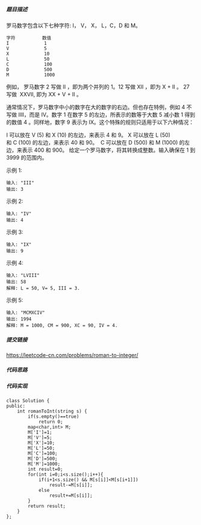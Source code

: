 ##### 题目描述
罗马数字包含以下七种字符: I， V， X， L，C，D 和 M。
```
字符          数值
I             1
V             5
X             10
L             50
C             100
D             500
M             1000
```
例如， 罗马数字 2 写做 II ，即为两个并列的 1。12 写做 XII ，即为 X + II 。 27 写做  XXVII, 即为 XX + V + II 。

通常情况下，罗马数字中小的数字在大的数字的右边。但也存在特例，例如 4 不写做 IIII，而是 IV。数字 1 在数字 5 的左边，所表示的数等于大数 5 减小数 1 得到的数值 4 。同样地，数字 9 表示为 IX。这个特殊的规则只适用于以下六种情况：

I 可以放在 V (5) 和 X (10) 的左边，来表示 4 和 9。
X 可以放在 L (50) 和 C (100) 的左边，来表示 40 和 90。 
C 可以放在 D (500) 和 M (1000) 的左边，来表示 400 和 900。
给定一个罗马数字，将其转换成整数。输入确保在 1 到 3999 的范围内。

示例 1:
```
输入: "III"
输出: 3
```
示例 2:
```
输入: "IV"
输出: 4
```
示例 3:
```
输入: "IX"
输出: 9
```
示例 4:
```
输入: "LVIII"
输出: 58
解释: L = 50, V= 5, III = 3.
```
示例 5:
```
输入: "MCMXCIV"
输出: 1994
解释: M = 1000, CM = 900, XC = 90, IV = 4.
```
##### 提交链接
https://leetcode-cn.com/problems/roman-to-integer/



##### 代码思路




##### 代码实现

```
class Solution {
public:
    int romanToInt(string s) {
        if(s.empty()==true)
            return 0;
        map<char,int> M;
        M['I']=1;
        M['V']=5;       
        M['X']=10;        
        M['L']=50;
        M['C']=100;
        M['D']=500;
        M['M']=1000;
        int result=0;
        for(int i=0;i<s.size();i++){
            if(i+1<s.size() && M[s[i]]<M[s[i+1]])
                result-=M[s[i]];
            else
                result+=M[s[i]];
        }
        return result;
    }
};


```
